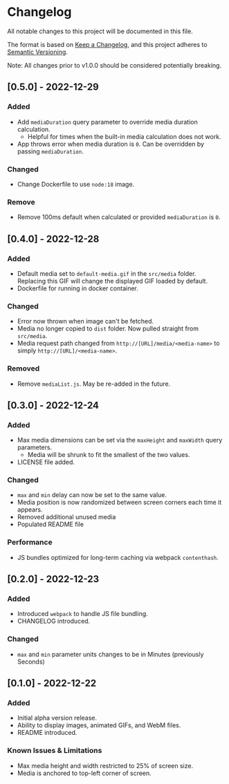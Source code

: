 # Changelog

All notable changes to this project will be documented in this file.

The format is based on [Keep a Changelog](https://keepachangelog.com/en/1.0.0/),
and this project adheres to [Semantic Versioning](https://semver.org/spec/v2.0.0.html).

Note: All changes prior to v1.0.0 should be considered potentially breaking.

## [0.5.0] - 2022-12-29

### Added

- Add `mediaDuration` query parameter to override media duration calculation.
  - Helpful for times when the built-in media calculation does not work.
- App throws error when media duration is `0`. Can be overridden by passing `mediaDuration`.

### Changed

- Change Dockerfile to use `node:18` image.

### Remove

- Remove 100ms default when calculated or provided `mediaDuration` is `0`.

## [0.4.0] - 2022-12-28

### Added

- Default media set to `default-media.gif` in the `src/media` folder. Replacing this GIF will change the displayed GIF loaded by default.
- Dockerfile for running in docker container.

### Changed

- Error now thrown when image can't be fetched.
- Media no longer copied to `dist` folder. Now pulled straight from `src/media`.
- Media request path changed from `http://[URL]/media/<media-name>` to simply `http://[URL]/<media-name>`.

### Removed

- Remove `mediaList.js`. May be re-added in the future.

## [0.3.0] - 2022-12-24

### Added

- Max media dimensions can be set via the `maxHeight` and `maxWidth` query parameters.
   - Media will be shrunk to fit the smallest of the two values.
- LICENSE file added.

### Changed

- `max` and `min` delay can now be set to the same value.
- Media position is now randomized between screen corners each time it appears.
- Removed additional unused media
- Populated README file

### Performance

- JS bundles optimized for long-term caching via webpack `contenthash`.

## [0.2.0] - 2022-12-23

### Added

- Introduced `webpack` to handle JS file bundling.
- CHANGELOG introduced.

### Changed

- `max` and `min` parameter units changes to be in Minutes (previously Seconds)

## [0.1.0] - 2022-12-22

### Added

- Initial alpha version release.
- Ability to display images, animated GIFs, and WebM files.
- README introduced.

### Known Issues & Limitations

- Max media height and width restricted to 25% of screen size.
- Media is anchored to top-left corner of screen.